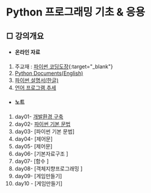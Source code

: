 # Python 프로그래밍 기초 & 응용


## □ 강의개요

- #### 온라인 자료

1. 주교재 : [파이썬 코딩도장](https://dojang.io/course/view.php?id=7){:target="_blank"}
2. [Python Documents(English)](https://docs.python.org/3/)
3. [파이썬 설명서(한글)](https://docs.python.org/ko/3.9/contents.html)
4. [언어 프로그램 추세](https://tiobe.com/tiobe-index/)

- #### 노트

1. day01- [개발환경 구축](./note/day01.md)
2. day02- [파이썬 기본 문법](./note/day02.md)
3. day03- [파이썬 기본 문법]
4. day04- [제어문]
5. day05- [제어문]
6. day06- [기본자료구조 ]
7. day07- [함수 ]
8. day08- [객체지향프로그래밍 ]
9. day09- [게임만들기]
10. day10 - [게임만들기]
